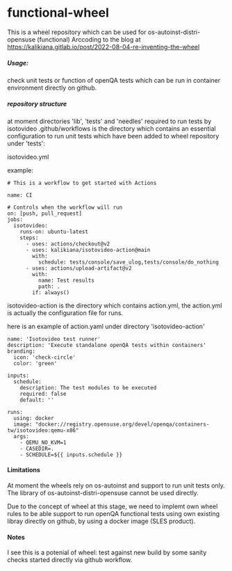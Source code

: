 # functional-wheel
This is a wheel repository which can be used for os-autoinst-distri-opensuse (functional)
Arccoding to the blog at https://kalikiana.gitlab.io/post/2022-08-04-re-inventing-the-wheel

##### Usage: 
check unit tests or function of openQA tests which can be run in container environment directly on github.

##### repository structure
at moment directories 'lib', 'tests' and 'needles' required to run tests by isotovideo
.github/workflows is the directory which contains an essential configuration to run unit tests which have been added to wheel repository under 'tests':

isotovideo.yml

example:

~~~
# This is a workflow to get started with Actions

name: CI

# Controls when the workflow will run
on: [push, pull_request]
jobs:
  isotovideo:
    runs-on: ubuntu-latest
    steps:
      - uses: actions/checkout@v2
      - uses: kalikiana/isotovideo-action@main
        with:
          schedule: tests/console/save_ulog,tests/console/do_nothing
      - uses: actions/upload-artifact@v2
        with:
          name: Test results
          path: .
        if: always()

~~~

isotovideo-action is the directory which contains action.yml, the action.yml is actually the configuration file for runs.

here is an example of action.yaml under directory 'isotovideo-action' 

~~~
name: 'Isotovideo test runner'
description: 'Execute standalone openQA tests within containers'
branding:
  icon: 'check-circle'
  color: 'green'

inputs:
  schedule:
    description: The test modules to be executed
    required: false
    default: ''

runs:
  using: docker
  image: "docker://registry.opensuse.org/devel/openqa/containers-tw/isotovideo:qemu-x86"
  args:
    - QEMU_NO_KVM=1
    - CASEDIR=.
    - SCHEDULE=${{ inputs.schedule }}

~~~

#### Limitations

At moment the wheels rely on os-autoinst and support to run unit tests only. The library of os-autoinst-distri-opensuse cannot be used directly.

Due to the concept of wheel at this stage, we need to implemt own wheel rules to be able support to run openQA functional tests using own existing libray directly on github, by using a docker image (SLES product).

#### Notes
I see this is a potenial of wheel: test against new build by some sanity checks started directly via github workflow.




